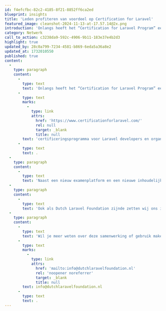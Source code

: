 ```yaml
---
id: f4efcfbc-82c2-4185-8f21-8852ff6ca2ed
blueprint: insights
title: 'Leden profiteren van voordeel op Certification for Laravel'
featured_image: cleanshot-2024-11-13-at-17.57.14@2x.png
introduction: 'Onlangs heeft het “Certification for Laravel Program” een nieuwe eigenaar gekregen. Kersverse eigenaar Jasper Willems en zijn team zijn momenteel bezig met een grootscheepse herstructurering van het certificeringsprogramma voor Laravel developers en organisaties.'
category: Netwerk
call_to_action: c3238da9-592c-4906-9b11-183e37e4b2d3
highlight: true
updated_by: 28c0a799-7234-4581-b869-6eda5a36a8e2
updated_at: 1732010550
published: true
content:
  -
    type: paragraph
    content:
      -
        type: text
        text: 'Onlangs heeft het “Certification for Laravel Program” een nieuwe eigenaar gekregen. Kersverse eigenaar Jasper Willems en zijn team zijn momenteel bezig met een grootscheepse herstructurering van het '
      -
        type: text
        marks:
          -
            type: link
            attrs:
              href: 'https://www.certificationforlaravel.com/'
              rel: null
              target: _blank
              title: null
        text: 'certificeringsprogramma voor Laravel developers en organisaties'
      -
        type: text
        text: .
  -
    type: paragraph
    content:
      -
        type: text
        text: 'Naast een nieuw examenplatform en een nieuwe inhoudelijke opzet van de examenvragen wordt er bijvoorbeeld gewerkt aan verschillende niveaus van certificering en komt er ook een aparte certificering voor freelancers en onderwijsinstellingen. Daarmee wil men de certificering echt onderdeel maken van de Laravel community.'
  -
    type: paragraph
    content:
      -
        type: text
        text: 'Ook als Dutch Laravel Foundation zijnde zetten wij ons in voor de (Nederlandse) Laravel community. Gezien dit gezamenlijke doel hebben Certification for Laravel en de Dutch Laravel Foundation de handen in één geslagen om het aantrekkelijker te maken lid te worden van de Dutch Laravel Foundation en tegelijkertijd Laravel Certified te worden. Bedrijven en freelancers die besluiten om zowel lid van de Dutch Laravel Foundation als Laravel Certified te worden krijgen een flinke korting op beide fees. Zo werken we samen aan het verder professionaliseren van de Laravel community.'
  -
    type: paragraph
    content:
      -
        type: text
        text: 'Wil je meer weten over deze samenwerking of gebruik maken van deze korting en daarmee laten zien dat ook jij / jouw bedrijf serieus met Laravel bezig is? Neem dan contact met ons op via '
      -
        type: text
        marks:
          -
            type: link
            attrs:
              href: 'mailto:info@dutchlaravelfoundation.nl'
              rel: 'noopener noreferrer'
              target: _blank
              title: null
        text: info@dutchlaravelfoundation.nl
      -
        type: text
        text: .
---
```

